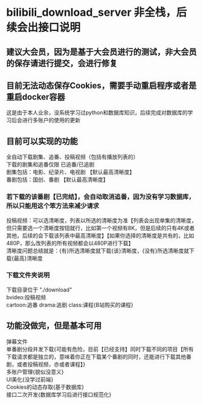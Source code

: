 # bilibili_download_server 非全栈，后续会出接口说明
## 建议大会员，因为是基于大会员进行的测试，非大会员的保存请进行提交，会进行修复
## 目前无法动态保存Cookies，需要手动重启程序或者是重启docker容器
这是由于本人业余，没系统学习过python和数据库知识，后续完成对数据库的学习后会进行多账户的使用的更新

## 目前可以实现的功能
全自动下载剧集、追番、投稿视频（包括有播放列表的）  
下载的剧集和追番仅限 已追番/已追剧  
剧集包括：电影、纪录片、电视剧 【默认最高清晰度】  
番剧包括：国创、番剧 【默认最高清晰度】  
### 若下载的该番剧【已完结】，会自动取消追番，因为没有学习数据库，所以只能用这个笨方法来减少请求  
投稿视频：可以选清晰度，列表以所选的清晰度为准【列表会出现单集的清晰度，但只需要选一个清晰度按钮就行，比如第一个视频有8K，但是后续的只有4K或者其他，后续的会下载该列表中最高清晰度】【如果你选择的清晰度是共有的，比如480P，那么改列表的所有视频都会以480P进行下载】  
清晰度问题总结就是：{有}所选清晰度就下载{该}清晰度，{没有}所选清晰度就下载{最高}清晰度  
### 下载文件夹说明
下载目录位于 "./download"  
bvideo:投稿视频  
cartoon:追番
drama:追剧
class:课程{B站购买的课程}
## 功能没做完，但是基本可用
弹幕文件  
单番剧分段并发下载{可能有危险，目前【已经支持】同时下载不同的项目【所有下载请求都是独立的，意味着你正在下载某个番剧的同时，还能进行下载其他番剧，或者投稿视频，亦或者课程】}  
多账户管理{貌似没意义}  
UI美化{没学过前端}  
Cookies的动态存取{基于数据库}  
接口二次开发{数据库学习后进行接口规范化}  
